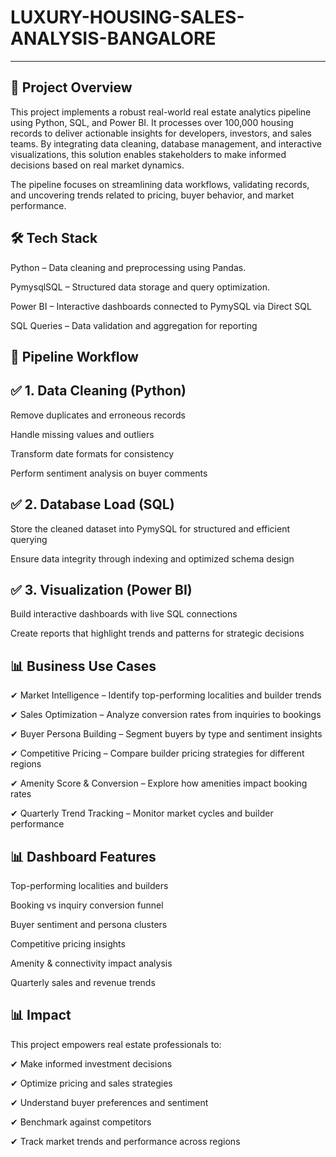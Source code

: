 # LUXURY-HOUSING-SALES-ANALYSIS-BANGALORE
---
📖 Project Overview
----
This project implements a robust real-world real estate analytics pipeline using Python, SQL, and Power BI. It processes over 100,000 housing records to deliver actionable insights for developers, investors, and sales teams. By integrating data cleaning, database management, and interactive visualizations, this solution enables stakeholders to make informed decisions based on real market dynamics.

The pipeline focuses on streamlining data workflows, validating records, and uncovering trends related to pricing, buyer behavior, and market performance.

🛠 Tech Stack
----
Python – Data cleaning and preprocessing using Pandas.

PymysqlSQL – Structured data storage and query optimization.

Power BI – Interactive dashboards connected to PymySQL via Direct SQL

SQL Queries – Data validation and aggregation for reporting

🔄 Pipeline Workflow
--
✅ 1. Data Cleaning (Python)
--

Remove duplicates and erroneous records

Handle missing values and outliers

Transform date formats for consistency

Perform sentiment analysis on buyer comments

✅ 2. Database Load (SQL)
---

Store the cleaned dataset into PymySQL for structured and efficient querying

Ensure data integrity through indexing and optimized schema design

✅ 3. Visualization (Power BI)
---

Build interactive dashboards with live SQL connections

Create reports that highlight trends and patterns for strategic decisions

📊 Business Use Cases
--

✔ Market Intelligence – Identify top-performing localities and builder trends

✔ Sales Optimization – Analyze conversion rates from inquiries to bookings

✔ Buyer Persona Building – Segment buyers by type and sentiment insights

✔ Competitive Pricing – Compare builder pricing strategies for different regions

✔ Amenity Score & Conversion – Explore how amenities impact booking rates

✔ Quarterly Trend Tracking – Monitor market cycles and builder performance


📊 Dashboard Features
---
Top-performing localities and builders

Booking vs inquiry conversion funnel

Buyer sentiment and persona clusters

Competitive pricing insights

Amenity & connectivity impact analysis

Quarterly sales and revenue trends


📊 Impact
---
This project empowers real estate professionals to:

✔ Make informed investment decisions

✔ Optimize pricing and sales strategies

✔ Understand buyer preferences and sentiment

✔ Benchmark against competitors

✔ Track market trends and performance across regions
